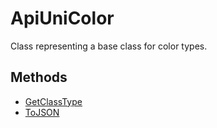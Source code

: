 # ApiUniColor

Class representing a base class for color types.

## Methods

- [GetClassType](./Methods/GetClassType.md)
- [ToJSON](./Methods/ToJSON.md)